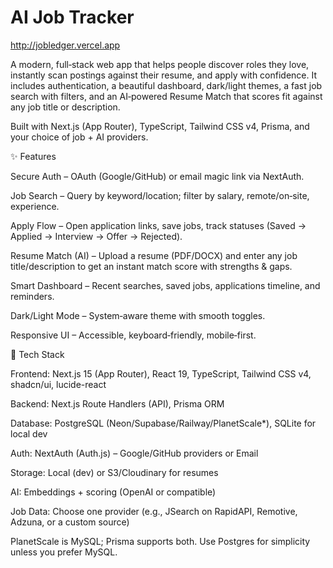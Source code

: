 # AI Job Tracker
http://jobledger.vercel.app

A modern, full‑stack web app that helps people discover roles they love, instantly scan postings against their resume, and apply with confidence. It includes authentication, a beautiful dashboard, dark/light themes, a fast job search with filters, and an AI‑powered Resume Match that scores fit against any job title or description.

Built with Next.js (App Router), TypeScript, Tailwind CSS v4, Prisma, and your choice of job + AI providers.

✨ Features

Secure Auth – OAuth (Google/GitHub) or email magic link via NextAuth.

Job Search – Query by keyword/location; filter by salary, remote/on‑site, experience.

Apply Flow – Open application links, save jobs, track statuses (Saved → Applied → Interview → Offer → Rejected).

Resume Match (AI) – Upload a resume (PDF/DOCX) and enter any job title/description to get an instant match score with strengths & gaps.

Smart Dashboard – Recent searches, saved jobs, applications timeline, and reminders.

Dark/Light Mode – System‑aware theme with smooth toggles.

Responsive UI – Accessible, keyboard‑friendly, mobile‑first.

🧱 Tech Stack

Frontend: Next.js 15 (App Router), React 19, TypeScript, Tailwind CSS v4, shadcn/ui, lucide-react

Backend: Next.js Route Handlers (API), Prisma ORM

Database: PostgreSQL (Neon/Supabase/Railway/PlanetScale\*), SQLite for local dev

Auth: NextAuth (Auth.js) – Google/GitHub providers or Email

Storage: Local (dev) or S3/Cloudinary for resumes

AI: Embeddings + scoring (OpenAI or compatible)

Job Data: Choose one provider (e.g., JSearch on RapidAPI, Remotive, Adzuna, or a custom source)

PlanetScale is MySQL; Prisma supports both. Use Postgres for simplicity unless you prefer MySQL.
